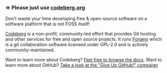 ### => Please just use [codeberg.org](https://codeberg.org)

Don't waste your time developing free & open-source software on a software platform that is
not FOSS itself!

[Codeberg](https://codeberg.org/) is a non-profit, community-led effort that
provides Git hosting and other services for free and open source projects.
It runs [Forgejo](https://forgejo.org/) which is a git collaboration software
licensed under GPL-2.0 and is actively community-maintained.

Want to learn more about Codeberg? [Feel free to browse the docs](https://docs.codeberg.org/getting-started/what-is-codeberg/).
Want to learn more about GitHub? [Take a look at the "Give Up GitHub!"
compaign](https://sfconservancy.org/GiveUpGitHub/)
